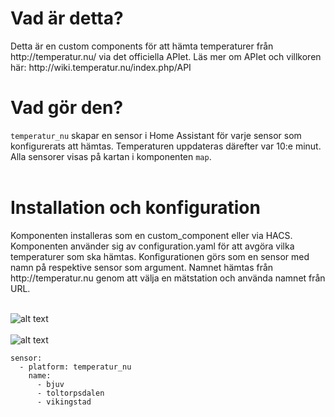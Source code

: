 <h1>Vad är detta?</h1>
Detta är en custom components för att hämta temperaturer från http://temperatur.nu/ via det officiella APIet. Läs mer om APIet och villkoren här: http://wiki.temperatur.nu/index.php/API

<h1>Vad gör den?</h1>

```temperatur_nu``` skapar en sensor i Home Assistant för varje sensor som konfigurerats att hämtas. Temperaturen uppdateras därefter var 10:e minut. Alla sensorer visas på kartan i komponenten ```map```.<br><br>

<h1>Installation och konfiguration</h1>
Komponenten installeras som en custom_component eller via HACS.<br>
Komponenten använder sig av configuration.yaml för att avgöra vilka temperaturer som ska hämtas. Konfigurationen görs som en sensor med namn på respektive sensor som argument. Namnet hämtas från http://temperatur.nu genom att välja en mätstation och använda namnet från URL.<br><br>

![alt text](https://github.com/kayjei/temperatur_nu/blob/main/temp_nu_1.JPG?raw=true)
<br><br>
![alt text](https://github.com/kayjei/temperatur_nu/blob/main/temp_nu.JPG?raw=true)

```
sensor:
  - platform: temperatur_nu
    name:
      - bjuv
      - toltorpsdalen
      - vikingstad
```
